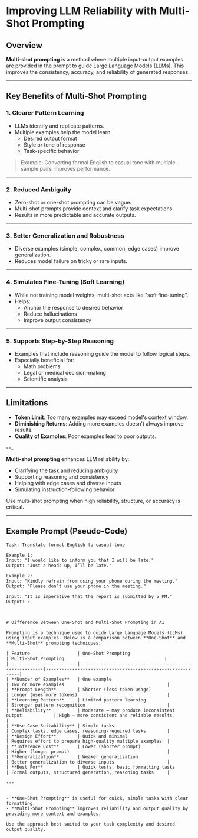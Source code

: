 
# Improving LLM Reliability with Multi-Shot Prompting

## Overview

**Multi-shot prompting** is a method where multiple input-output examples are provided in the prompt to guide Large Language Models (LLMs). This improves the consistency, accuracy, and reliability of generated responses.

---

## Key Benefits of Multi-Shot Prompting

### 1. Clearer Pattern Learning

- LLMs identify and replicate patterns.
- Multiple examples help the model learn:
  - Desired output format
  - Style or tone of response
  - Task-specific behavior

> Example: Converting formal English to casual tone with multiple sample pairs improves performance.

---

### 2. Reduced Ambiguity

- Zero-shot or one-shot prompting can be vague.
- Multi-shot prompts provide context and clarify task expectations.
- Results in more predictable and accurate outputs.

---

### 3. Better Generalization and Robustness

- Diverse examples (simple, complex, common, edge cases) improve generalization.
- Reduces model failure on tricky or rare inputs.

---

### 4. Simulates Fine-Tuning (Soft Learning)

- While not training model weights, multi-shot acts like "soft fine-tuning".
- Helps:
  - Anchor the response to desired behavior
  - Reduce hallucinations
  - Improve output consistency

---

### 5. Supports Step-by-Step Reasoning

- Examples that include reasoning guide the model to follow logical steps.
- Especially beneficial for:
  - Math problems
  - Legal or medical decision-making
  - Scientific analysis

---

## Limitations

- **Token Limit**: Too many examples may exceed model's context window.
- **Diminishing Returns**: Adding more examples doesn't always improve results.
- **Quality of Examples**: Poor examples lead to poor outputs.

--_

**Multi-shot prompting** enhances LLM reliability by:
- Clarifying the task and reducing ambiguity
- Supporting reasoning and consistency
- Helping with edge cases and diverse inputs
- Simulating instruction-following behavior

Use multi-shot prompting when high reliability, structure, or accuracy is critical.

---

## Example Prompt (Pseudo-Code)

```text
Task: Translate formal English to casual tone

Example 1:
Input: "I would like to inform you that I will be late."
Output: "Just a heads up, I’ll be late."

Example 2:
Input: "Kindly refrain from using your phone during the meeting."
Output: "Please don’t use your phone in the meeting."

Input: "It is imperative that the report is submitted by 5 PM."
Output: ?



# Difference Between One-Shot and Multi-Shot Prompting in AI

Prompting is a technique used to guide Large Language Models (LLMs) using input examples. Below is a comparison between **One-Shot** and **Multi-Shot** prompting techniques:

| Feature                  | One-Shot Prompting                                     | Multi-Shot Prompting                                      |
|--------------------------|--------------------------------------------------------|------------------------------------------------------------|
| **Number of Examples**   | One example                                            | Two or more examples                                       |
| **Prompt Length**        | Shorter (less token usage)                            | Longer (uses more tokens)                                  |
| **Learning Pattern**     | Limited pattern learning                              | Stronger pattern recognition                               |
| **Reliability**          | Moderate – may produce inconsistent output            | High – more consistent and reliable results                |
| **Use Case Suitability** | Simple tasks                                           | Complex tasks, edge cases, reasoning-required tasks        |
| **Design Effort**        | Quick and minimal                                      | Requires effort to prepare high-quality multiple examples  |
| **Inference Cost**       | Lower (shorter prompt)                                | Higher (longer prompt)                                     |
| **Generalization**       | Weaker generalization                                 | Better generalization to diverse inputs                    |
| **Best For**             | Quick tests, basic formatting tasks                   | Formal outputs, structured generation, reasoning tasks     |

---


- **One-Shot Prompting** is useful for quick, simple tasks with clear formatting.
- **Multi-Shot Prompting** improves reliability and output quality by providing more context and examples.

Use the approach best suited to your task complexity and desired output quality.
